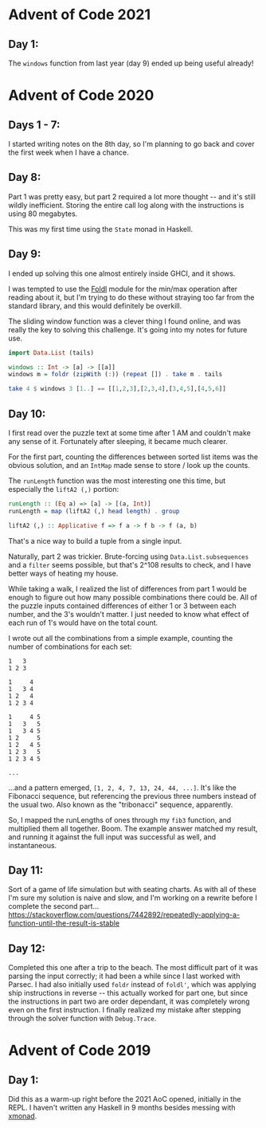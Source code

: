 # Advent of Code 2021

## Day 1:

The `windows` function from last year (day 9) ended up being useful already!


# Advent of Code 2020

## Days 1 - 7:

I started writing notes on the 8th day, so I'm planning to go back and cover
the first week when I have a chance.


## Day 8:

Part 1 was pretty easy, but part 2 required a lot more thought -- and it's
still wildly inefficient. Storing the entire call log along with the
instructions is using 80 megabytes.

This was my first time using the `State` monad in Haskell.


## Day 9:

I ended up solving this one almost entirely inside GHCI, and it shows.

I was tempted to use the [Foldl](https://hackage.haskell.org/package/foldl)
module for the min/max operation after reading about it, but I'm trying to do
these without straying too far from the standard library, and this would
definitely be overkill.

The sliding window function was a clever thing I found online, and was really
the key to solving this challenge. It's going into my notes for future use.

```haskell
import Data.List (tails)

windows :: Int -> [a] -> [[a]]
windows m = foldr (zipWith (:)) (repeat []) . take m . tails

take 4 $ windows 3 [1..] == [[1,2,3],[2,3,4],[3,4,5],[4,5,6]]
```

## Day 10:

I first read over the puzzle text at some time after 1 AM and couldn't make any
sense of it.  Fortunately after sleeping, it became much clearer.

For the first part, counting the differences between sorted list items was the
obvious solution, and an `IntMap` made sense to store / look up the counts.

The `runLength` function was the most interesting one this time, but especially
the `liftA2 (,)` portion:

```haskell
runLength :: (Eq a) => [a] -> [(a, Int)]
runLength = map (liftA2 (,) head length) . group

liftA2 (,) :: Applicative f => f a -> f b -> f (a, b)
```

That's a nice way to build a tuple from a single input.

Naturally, part 2 was trickier. Brute-forcing using `Data.List.subsequences` and
a `filter` seems possible, but that's 2^108 results to check, and I have better
ways of heating my house.

While taking a walk, I realized the list of differences from part 1 would be
enough to figure out how many possible combinations there could be. All of the
puzzle inputs contained differences of either 1 or 3 between each number, and
the 3's wouldn't matter. I just needed to know what effect of each run of 1's
would have on the total count.

I wrote out all the combinations from a simple example, counting the number of
combinations for each set:

```
1   3
1 2 3

1     4
1   3 4
1 2   4
1 2 3 4

1     4 5
1   3   5
1   3 4 5
1 2     5
1 2   4 5
1 2 3   5
1 2 3 4 5

...
```
...and a pattern emerged, `[1, 2, 4, 7, 13, 24, 44, ...]`. It's like the
Fibonacci sequence, but referencing the previous three numbers instead of the usual
two. Also known as the "tribonacci" sequence, apparently.

So, I mapped the runLengths of ones through my `fib3` function, and multiplied
them all together. Boom. The example answer matched my result, and running it
against the full input was successful as well, and instantaneous.


## Day 11:

Sort of a game of life simulation but with seating charts. As with all of these
I'm sure my solution is naive and slow, and I'm working on a rewrite before I
complete the second part...
https://stackoverflow.com/questions/7442892/repeatedly-applying-a-function-until-the-result-is-stable

## Day 12:

Completed this one after a trip to the beach. The most difficult part of it was
parsing the input correctly; it had been a while since I last worked with
Parsec. I had also initially used `foldr` instead of `foldl'`, which was
applying ship instructions in reverse -- this actually worked for part one, but
since the instructions in part two are order dependant, it was completely wrong
even on the first instruction. I finally realized my mistake after stepping
through the solver function with `Debug.Trace`.


# Advent of Code 2019

## Day 1:

Did this as a warm-up right before the 2021 AoC opened, initially in the REPL.
I haven't written any Haskell in 9 months besides messing with [xmonad](https://github.com/xmonad/xmonad).
